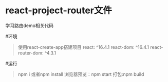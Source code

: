 # react-project-router文件
学习路由demo相关代码

#环境
>使用react-create-app搭建项目
>react: ^16.4.1
>react-dom: ^16.4.1
>react-router-dom: ^4.3.1

#运行

>npm i 或者npm install
>浏览器预览：npm start 
>打包:npm build
